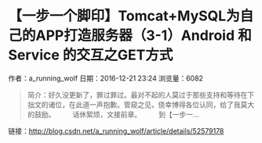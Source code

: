# 【一步一个脚印】Tomcat+MySQL为自己的APP打造服务器（3-1）Android 和 Service 的交互之GET方式
作者：a_running_wolf
日期：2016-12-21 23:24
浏览量：6082
> 简介：好久没更新了，罪过罪过。最对不起的人莫过于那些支持和等待在下拙文的诸位，在此道一声抱歉。管窥之见，侥幸博得各位认同，给了我莫大的鼓励。
        话休絮烦，文接前章。
        到【一步一...

 链接：http://blog.csdn.net/a_running_wolf/article/details/52579178
